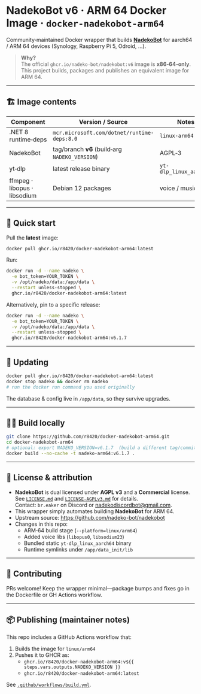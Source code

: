 # NadekoBot v6 · ARM 64 Docker Image · `docker‑nadekobot‑arm64`

Community‑maintained Docker wrapper that builds **[NadekoBot](https://github.com/nadeko-bot/nadekobot)** for aarch64 / ARM 64 devices (Synology, Raspberry Pi 5, Odroid, …).

> **Why?**  
> The official `ghcr.io/nadeko-bot/nadekobot:v6` image is **x86‑64‑only**.  
> This project builds, packages and publishes an equivalent image for ARM 64.

---

## 🏗 Image contents

| Component                    | Version / Source                                         | Notes           |
|------------------------------|----------------------------------------------------------|-----------------|
| .NET 8 runtime‑deps          | `mcr.microsoft.com/dotnet/runtime-deps:8.0`              | `linux‑arm64`   |
| NadekoBot                    | tag/branch **v6** (build‑arg `NADEKO_VERSION`)           | AGPL‑3          |
| yt‑dlp                       | latest release binary                                    | `yt-dlp_linux_aarch64` |
| ffmpeg · libopus · libsodium | Debian 12 packages                                       | voice / music  |

---

## 🚀 Quick start

Pull the **latest** image:

```bash
docker pull ghcr.io/r8420/docker-nadekobot-arm64:latest
```

Run:

```bash
docker run -d --name nadeko \
  -e bot_token=YOUR_TOKEN \
  -v /opt/nadeko/data:/app/data \
  --restart unless-stopped \
  ghcr.io/r8420/docker-nadekobot-arm64:latest
```

Alternatively, pin to a specific release:

```bash
docker run -d --name nadeko \
  -e bot_token=YOUR_TOKEN \
  -v /opt/nadeko/data:/app/data \
  --restart unless-stopped \
  ghcr.io/r8420/docker-nadekobot-arm64:v6.1.7
```

---

## 🔄 Updating

```bash
docker pull ghcr.io/r8420/docker-nadekobot-arm64:latest
docker stop nadeko && docker rm nadeko
# run the docker run command you used originally
```

The database & config live in `/app/data`, so they survive upgrades.

---

## 🧑‍💻 Build locally

```bash
git clone https://github.com/r8420/docker-nadekobot-arm64.git
cd docker-nadekobot-arm64
# optional: export NADEKO_VERSION=v6.1.7  (build a different tag/commit)
docker build --no-cache -t nadeko-arm64:v6.1.7 .
```

---

## 🪪 License & attribution

* **NadekoBot** is dual licensed under **AGPL v3** and a **Commercial** license.  
  See [`LICENSE.md`](LICENSE.md) and [`LICENSE-AGPLv3.md`](LICENSE-AGPLv3.md) for details.  
  Contact: `br.eaker` on Discord or <nadekodiscordbot@gmail.com>.
* This wrapper simply automates building **NadekoBot** for ARM 64.
* Upstream source: <https://github.com/nadeko-bot/nadekobot>
* Changes in this repo:
  * ARM‑64 build stage (`--platform=linux/arm64`)
  * Added voice libs (`libopus0`, `libsodium23`)
  * Bundled static `yt-dlp_linux_aarch64` binary
  * Runtime symlinks under `/app/data_init/lib`

---

## 🤝 Contributing

PRs welcome! Keep the wrapper minimal—package bumps and fixes go in the Dockerfile or GH Actions workflow.

---

## 📦 Publishing (maintainer notes)

This repo includes a GitHub Actions workflow that:

1. Builds the image for `linux/arm64`
2. Pushes it to GHCR as:
   - `ghcr.io/r8420/docker-nadekobot-arm64:v${{ steps.vars.outputs.NADEKO_VERSION }}`
   - `ghcr.io/r8420/docker-nadekobot-arm64:latest`

See [`.github/workflows/build.yml`](.github/workflows/build.yml).
